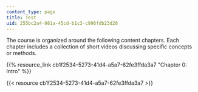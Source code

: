 ```yaml
---
content_type: page
title: Test
uid: 255bc2a4-981a-45cd-b1c3-c996fdb23d20
---
```

The course is organized around the following content chapters. Each chapter includes a collection of short videos discussing specific concepts or methods.

{{% resource_link cb1f2534-5273-41d4-a5a7-62fe3ffda3a7 "Chapter 0: Intro" %}}

{{< resource cb1f2534-5273-41d4-a5a7-62fe3ffda3a7 >}}